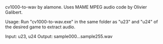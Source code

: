 cv1000-to-wav by alamone.  Uses MAME MPEG audio code by Olivier Galibert.

Usage: Run "cv1000-to-wav.exe" in the same folder as "u23" and "u24" of the desired game to extract audio.

Input: u23, u24
Output: sample000...sample255.wav

